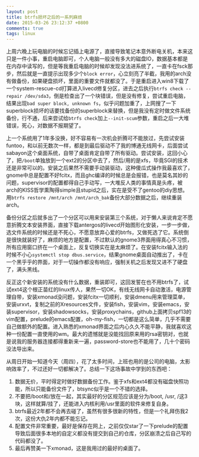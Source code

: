 ```yaml
---
layout: post
title: btrfs损坏之后的一系列麻烦
date: 2015-03-26 23:12:37 +0800
comments: true
tags: linux
---
```


上周六晚上玩电脑的时候忘记插上电源了，直接导致笔记本意外断电关机，本来这只是一件小事，重启电脑即可，个人电脑一般没有多大的磁盘IO，数据基本都是在内存中读写的，但是等我重启电脑的时候却发现没法进系统了，一直卡在fsck那步，然后就是一直提示出现多少个`block error`，心立刻亮了半截，我用的arch没有做备份，如果硬盘损坏，里面的重要文件就都没了。于是重启进入win8下载了一个system-rescue-cd打算进入livecd修复分区，进去之后执行`btrfs check --repair /dev/sda3`，倒是检查出了一个块错误，但是没有修复，尝试重启电脑，结果出现`bad super block, unknown fs`，似乎问题加重了，上网搜了一下superblock损坏的话要找备份的superblock来替换，但是我没有定时做文件系统备份，行不通，后来尝试给`btrfs check`加上`--init-scum`参数，重启之后一大堆错误，死心，对数据不报期望了。

上一个系统用了1年多没换，好不容易有一次机会折腾可不能放过，先尝试安装funtoo，和以前无数次一样，都是到最后驱动不了我的博通无线网卡，后面尝试sabayon这个桌面系统，自带了桌面肯定自带了所有驱动。尝试安装，这回小心了，把`/boot`单独放到一个ext2的分区中去了，然后/用的是xfs，毕竟SGI的技术还是非常可以的。安装之后果然不需要手动装驱动，这种傻瓜式操作我最喜欢了，gnome中总是配置不好fcitx，而且ghc编译的时候总是会报错，也是莫名其妙的问题，supervisor的配置都得自己手动写，一大堆反人类的事情真是头疼，被arch的KISS哲学熏陶得simple且stupid之后，实在是受不了gentoo的diy思想。用`btrfs restore /mnt/arch /mnt/arch_bak`备份大部分数据之后，继续重装arch。

备份分区之后就多出了一个分区可以用来安装第三个系统，对于懒人来说肯定不愿意折腾文本安装界面，直接下载antergos的livecd开始图形化安装，一步一步做，选文件系统的时候还是不死心，不愿意放弃心爱的btrfs，又做死选了它。系统倒是很快就装好了，麻烦的地方是配置，不过默认的gnome3界面用得真心不习惯，所有应用窗口挤在一个桌面上，反复切换实在是太麻烦了。在安装fcitx输入法的时候不小心`systemctl stop dbus.service`，结果gnome桌面自动推出了，卡在一个黑乎乎的界面，对于一切操作都没有响应，强制关机之后发现又进不了硬盘了，满头黑线。

反正这个新安装的系统没有什么数据，重装即可，这回发誓在也不用btrfs了，试试ext4这个根正苗红的linux传人，果然一切OK，有线无线网卡自动激活，电源管理自带，安装xmonad没问题，安装fcitx一切顺利，安装dmenu用来管理菜单，安装urxvt，复制之前的Xresources文件，安装fish，安装vim，安装emacs，安装supervisor，安装shadowsocks，安装proxychains，github上面拷贝spf13的vim配置，prelude的emacs配置，oh-my-fish，一切都是这么简单，几乎不需要自己做额外的配置。进入熟悉的xmonad界面之后内心久久不能平静，我就喜欢这种一份配置一直使用的wm。最大的遗憾就是没能找回原来用的rsa密钥对，也就是说我的服务器连接都得重新来一遍，password-store也不能用了，几十个密码没法导出来。

从周日开始一知道今天（周四），花了太多时间，上班也用的是公司的电脑，太影响效率了，不过还好一切都解决了。总结一下这场事故中学到的东西吧：

1. 数据无价，平时得定时做好数据备份工作。鉴于xfs和ext4都没有磁盘快照功能，所以只能备份文件了，btsync似乎是一个不错的选择。
2. 不要把/boot和/放在一起，其实最好的分区规范应该是分为/boot, /usr, /这3块，这样就算/挂了，还能进入内核利用/usr里面的软件来修复自身。
3. btrfs最近2年都不会再去碰了，虽然有很多很新的特性，但是一个礼拜伤我2次，这份大仇2年内都不能忘记。
4. 配置文件非常重要，最好是保存在网上，之前仅仅star了一下prelude的配置导致后面很多本地的自定义都没有提交到自己的仓库，分区崩溃之后自己写的代码都没了。
5. 最后再赞美一下xmonad，这是我用过的最好的桌面了。
